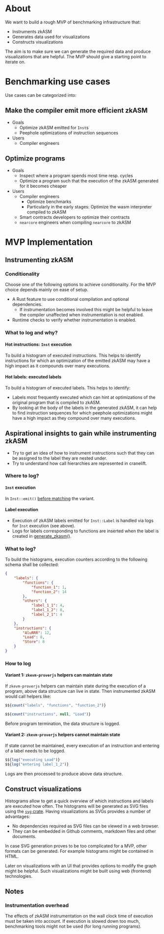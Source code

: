 # About

We want to build a rough MVP of benchmarking infrastructure that:

- Instruments zkASM
- Generates data used for visualizations
- Constructs visualizations

The aim is to make sure we can generate the required data and produce visualizations that are helpful. The MVP should give a starting point to iterate on.

# Benchmarking use cases

Use cases can be categorized into:

## Make the compiler emit more efficient zkASM

- Goals
  - Optimize zkASM emitted for `Inst`s
  - Peephole optimizations of instruction sequences
- Users
  - Compiler engineers

## Optimize programs

- Goals
  - Inspect where a program spends most time resp. cycles
  - Optimize a program such that the execution of the zkASM generated for it becomes cheaper
- Users
  - Compiler engineers
    - Optimize benchmarks
    - Particularly in the early stages: Optimize the wasm interpreter compiled to zkASM
  - Smart contracts developers to optimize their contracts
  - `nearcore` engineers when compiling `nearcore` to zkASM

# MVP Implementation

## Instrumenting zkASM

### Conditionality

Choose one of the following options to achieve conditionality. For the MVP choice depends mainly on ease of setup.

- A Rust feature to use conditional compilation and optional dependencies.
  - If instrumentation becomes involved this might be helpful to leave the compiler unaffected when instrumentation is not enabled.
- Runtime checks to verify whether instrumentation is enabled.

### What to log and why?

#### Hot instructions: `Inst` execution

To build a histogram of executed instructions. This helps to identify instructions for which an optimization of the emitted zkASM may have a high impact as it compounds over many executions.

#### Hot labels: executed labels

To build a histogram of executed labels. This helps to identify:

- Labels most frequently executed which can hint at optimizations of the original program that is compiled to zkASM.
- By looking at the body of the labels in the generated zkASM, it can help to find instruction sequences for which peephole optimizations might have a high impact as they compound over many executions.

## Aspirational insights to gain while instrumenting zkASM

- Try to get an idea of how to instrument instructions such that they can be assigned to the label they are nested under.
- Try to understand how call hierarchies are represented in cranelift.

### Where to log?

#### `Inst` execution

In `Inst::emit()` [before matching](https://github.com/near/wasmtime/blob/9dc141e0181e5c1121cf1daa42d80ce26468757b/cranelift/codegen/src/isa/zkasm/inst/emit.rs#L406) the variant.

#### Label execution

- Execution of zkASM labels emitted for `Inst::Label` is handled via logs for `Inst` execution (see above).
- Logs for labels corresponding to functions are inserted when the label is created in [generate_zkasm\(\)](https://github.com/near/wasmtime/blob/9dc141e0181e5c1121cf1daa42d80ce26468757b/cranelift/filetests/src/test_zkasm.rs#L220).

### What to log?

To build the histograms, execution counters according to the following schema shall be collected:

```json
{
    "labels": {
        "functions": {
            "function_1": 1,
            "function_2": 14
        },
        "others": {
            "label_1_1": 4,
            "label_1_2": 8,
            "label_2_1": 4
        }
    },
    "instructions": {
        "AluRRR": 12,
        "Load": 8,
        "Store": 8
    }
}
```

### How to log

#### Variant 1: `zkevm-proverjs` helpers can maintain state

If `zkevm-proverjs` helpers can maintain state during the execution of a program, above data structure can live in state. Then instrumented zkASM would call helpers like:

```js
$${count("labels", "functions", "function_2")}

$${count("instructions", null, "Load")}
```

Before program termination, the data structure is logged.

#### Variant 2: `zkevm-proverjs` helpers cannot maintain state

If state cannot be maintained, every execution of an instruction and entering of a label needs to be logged.

```js
$${log("executing Load")}
$${log("entering label_1_2")}
```

Logs are then processed to produce above data structure.

## Construct visualizations

Histograms allow to get a quick overview of which instructions and labels are executed how often. The histograms will be generated as SVG files using the [`svg` crate](https://crates.io/crates/svg). Having visualizations as SVGs provides a number of advantages:

- No dependencies required as SVG files can be viewed in a web browser.
- They can be embedded in Github comments, markdown files and other documents.

In case SVG generation proves to be too complicated for a MVP, other formats can be generated. For example histograms might be contained in HTML.

Later on visualizations with an UI that provides options to modify the graph might be helpful. Such visualizations might be built using web (frontend) technologies.

## Notes

### Instrumentation overhead

The effects of zkASM instrumentation on the wall clock time of execution must be taken into account. If execution is slowed down too much, benchmarking tools might not be used (for long running programs).

